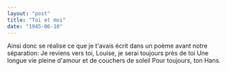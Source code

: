 ```yaml
---
layout: "post"
title: "Toi et moi"
date: "1945-06-10"
---
```


Ainsi donc se réalise ce que je t'avais écrit dans un poème avant notre séparation:
Je reviens vers toi,
Louise, je serai toujours près de toi
Une longue vie pleine d'amour et de couchers de soleil
Pour toujours, ton Hans.


<div class="histoire"></div>

<div class="commentaire"></div>